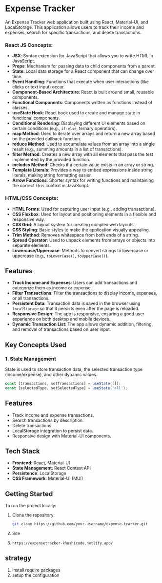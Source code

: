 # Expense Tracker

An Expense Tracker web application built using React, Material-UI, and LocalStorage. This application allows users to track their income and expenses, search for specific transactions, and delete transactions.
### React JS Concepts:
- **JSX**: Syntax extension for JavaScript that allows you to write HTML in JavaScript.
- **Props**: Mechanism for passing data to child components from a parent.
- **State**: Local data storage for a React component that can change over time.
- **Event Handling**: Functions that execute when user interactions (like clicks or text input) occur.
- **Component-Based Architecture**: React is built around small, reusable components.
- **Functional Components**: Components written as functions instead of classes.
- **useState Hook**: React hook used to create and manage state in functional components.
- **Conditional Rendering**: Displaying different UI elements based on certain conditions (e.g., `if-else`, ternary operators).
- **map Method**: Used to iterate over arrays and return a new array based on the provided callback function.
- **reduce Method**: Used to accumulate values from an array into a single result (e.g., summing amounts in a list of transactions).
- **filter Method**: Creates a new array with all elements that pass the test implemented by the provided function.
- **includes Method**: Checks if a certain value exists in an array or string.
- **Template Literals**: Provides a way to embed expressions inside string literals, making string formatting easier.
- **Arrow Functions**: Shorter syntax for writing functions and maintaining the correct `this` context in JavaScript.

### HTML/CSS Concepts:
- **HTML Forms**: Used for capturing user input (e.g., adding transactions).
- **CSS Flexbox**: Used for layout and positioning elements in a flexible and responsive way.
- **CSS Grid**: A layout system for creating complex web layouts.
- **CSS Styling**: Basic styles to make the application visually appealing.
- **Trim Method**: Removes whitespace from both ends of a string.
- **Spread Operator**: Used to unpack elements from arrays or objects into separate elements.
- **Lowercase/Uppercase**: Methods to convert strings to lowercase or uppercase (e.g., `toLowerCase()`, `toUpperCase()`).
  
## Features

- **Track Income and Expenses**: Users can add transactions and categorize them as income or expense.
- **Filter Transactions**: Filter the transactions to display income, expenses, or all transactions.
- **Persistent Data**: Transaction data is saved in the browser using `localStorage` so that it persists even after the page is reloaded.
- **Responsive Design**: The app is responsive, ensuring a good user experience on both desktop and mobile devices.
- **Dynamic Transaction List**: The app allows dynamic addition, filtering, and removal of transactions based on user input.

## Key Concepts Used

### 1. **State Management**
State is used to store transaction data, the selected transaction type (income/expense), and other dynamic values.

```js
const [transactions, setTransactions] = useState([]);
const [selectedType, setSelectedType] = useState('all');
```

## Features

- Track income and expense transactions.
- Search transactions by description.
- Delete transactions.
- LocalStorage integration to persist data.
- Responsive design with Material-UI components.

## Tech Stack

- **Frontend**: React, Material-UI
- **State Management**: React Context API
- **Persistence**: LocalStorage
- **CSS Framework**: Material-UI (MUI)

## Getting Started

To run the project locally:

1. Clone the repository:
   ```bash
   git clone https://github.com/your-username/expense-tracker.git
2. Site
3. ```
   https://expensetracker-khushicode.netlify.app/
   ```


## strategy 
1. install require packages
2. setup the configuration

